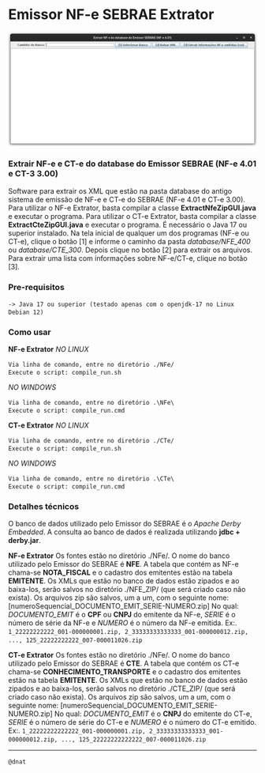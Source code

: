 # Emissor NF-e SEBRAE Extrator

![tela-inicial](img.png)

### Extrair NF-e e CT-e do database do Emissor SEBRAE (NF-e 4.01 e CT-3 3.00)
Software para extrair os XML que estão na pasta database do antigo sistema de emissão de NF-e e CT-e do SEBRAE (NF-e 4.01 e CT-e 3.00).
Para utilizar o NF-e Extrator, basta compilar a classe **ExtractNfeZipGUI.java** e executar o programa.
Para utilizar o CT-e Extrator, basta compilar a classe **ExtractCteZipGUI.java** e executar o programa.
É necessário o Java 17 ou superior instalado.
Na tela inicial de qualquer um dos programas (NF-e ou CT-e), clique o botão [1] e informe o caminho da pasta *database/NFE_400* ou *database/CTE_300*. Depois clique no botão [2] para extrair os arquivos.
Para extrair uma lista com informações sobre NF-e/CT-e, clique no botão [3].


### Pre-requisitos

```
-> Java 17 ou superior (testado apenas com o openjdk-17 no Linux Debian 12)
```

### Como usar
**NF-e Extrator**
_NO LINUX_
```
Via linha de comando, entre no diretório ./NFe/
Execute o script: compile_run.sh
```

_NO WINDOWS_
```
Via linha de comando, entre no diretório .\NFe\
Execute o script: compile_run.cmd
```

**CT-e Extrator**
_NO LINUX_
```
Via linha de comando, entre no diretório ./CTe/
Execute o script: compile_run.sh
```

_NO WINDOWS_
```
Via linha de comando, entre no diretório .\CTe\
Execute o script: compile_run.cmd
```

### Detalhes técnicos
O banco de dados utilizado pelo Emissor do SEBRAE é o *Apache Derby Embedded*.
A consulta ao banco de dados é realizada utilizando **jdbc + derby.jar**.

**NF-e Extrator**
Os fontes estão no diretório ./NFe/.
O nome do banco utilizado pelo Emissor do SEBRAE é **NFE**. A tabela que contém as NF-e chama-se **NOTA_FISCAL** e o cadastro dos emitentes estão na tabela **EMITENTE**.
Os XMLs que estão no banco de dados estão zipados e ao baixa-los, serão salvos no diretório ./NFE_ZIP/ (que será criado caso não exista).
Os arquivos zip são salvos, um a um, com o seguinte nome: [numeroSequencial_DOCUMENTO_EMIT_SERIE-NUMERO.zip]
No qual: *DOCUMENTO_EMIT* é o **CPF** ou **CNPJ** do emitente da NF-e, *SERIE* é o número de série da NF-e e *NUMERO* é o número da NF-e emitida.
Ex:. `1_22222222222_001-000000001.zip, 2_33333333333333_001-000000012.zip, ..., 125_22222222222_007-000011026.zip`

**CT-e Extrator**
Os fontes estão no diretório ./NFe/.
O nome do banco utilizado pelo Emissor do SEBRAE é **CTE**. A tabela que contém os CT-e chama-se **CONHECIMENTO_TRANSPORTE** e o cadastro dos emitentes estão na tabela **EMITENTE**.
Os XMLs que estão no banco de dados estão zipados e ao baixa-los, serão salvos no diretório ./CTE_ZIP/ (que será criado caso não exista).
Os arquivos zip são salvos, um a um, com o seguinte nome: [numeroSequencial_DOCUMENTO_EMIT_SERIE-NUMERO.zip]
No qual: *DOCUMENTO_EMIT* é o **CNPJ** do emitente do CT-e, *SERIE* é o número de série do CT-e e *NUMERO* é o número do CT-e emitido.
Ex:. `1_22222222222222_001-000000001.zip, 2_33333333333333_001-000000012.zip, ..., 125_22222222222222_007-000011026.zip`


---

```
@dnat
```

